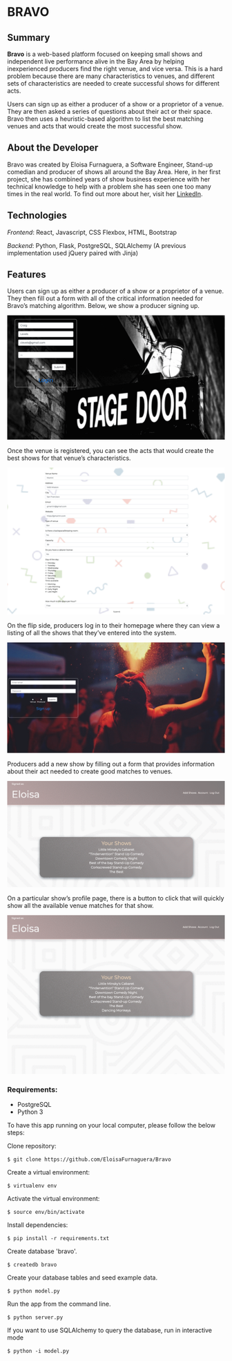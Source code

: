 # BRAVO

## Summary

**Bravo** is a web-based platform focused on keeping small shows and independent live performance alive in the Bay Area by helping inexperienced producers find the right venue, and vice versa. This is a hard problem because there are many characteristics to venues, and different sets of characteristics are needed to create successful shows for different acts. 

Users can sign up as either a producer of a show or a proprietor of a venue. They are then asked a series of questions about their act or their space. Bravo then uses a heuristic-based algorithm to list the best matching venues and acts that would create the most successful show.

## About the Developer

Bravo was created by Eloisa Furnaguera, a Software Engineer, Stand-up comedian and producer of shows all around the Bay Area. Here, in her first project, she has combined years of show business experience with her technical knowledge to help with a problem she has seen one too many times in the real world. To find out more about her, visit her [LinkedIn](https://www.linkedin.com/in/eloisa-furnaguera/).

## Technologies

*Frontend*: React, Javascript, CSS Flexbox, HTML, Bootstrap

*Backend*: Python, Flask, PostgreSQL, SQLAlchemy
           (A previous implementation used jQuery paired with Jinja)


## Features

Users can sign up as either a producer of a show or a proprietor of a venue. They then fill out a form with all of the critical information needed for Bravo’s matching algorithm. Below, we show a producer signing up.

![Venue Login ](static/gif/venue_login_data.gif)


Once the venue is registered, you can see the acts that would create the best shows for that venue’s characteristics.

![Venue finds a match ](static/gif/venue_match.gif)


On the flip side, producers log in to their homepage where they can view a listing of all the shows that they’ve entered into the system.

![Bravo Login](static/gif/login_producer.gif)


Producers add a new show by filling out a form that provides information about their act needed to create good matches to venues.

![Add a show](static/gif/add_show.gif)


On a particular show’s profile page, there is a button to click that will quickly show all the available venue matches for that show.

![Show finds a match](static/gif/show_match.gif)



### Requirements:

- PostgreSQL
- Python 3

To have this app running on your local computer, please follow the below steps:

Clone repository:
```
$ git clone https://github.com/EloisaFurnaguera/Bravo
```
Create a virtual environment:
```
$ virtualenv env
```
Activate the virtual environment:
```
$ source env/bin/activate
```
Install dependencies:
```
$ pip install -r requirements.txt
```
Create database 'bravo'.
```
$ createdb bravo
```
Create your database tables and seed example data.
```
$ python model.py
```
Run the app from the command line.
```
$ python server.py
```
If you want to use SQLAlchemy to query the database, run in interactive mode
```
$ python -i model.py
